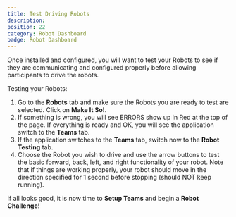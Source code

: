 ```yaml
---
title: Test Driving Robots
description:
position: 22
category: Robot Dashboard
badge: Robot Dashboard
---
```


Once installed and configured, you will want to test your Robots to see if they are communicating and configured properly before allowing participants to drive the robots.

Testing your Robots:

1. Go to the **Robots** tab and make sure the Robots you are ready to test are selected. Click on **Make It So!**.
2. If something is wrong, you will see ERRORS show up in Red at the top of the page. If everything is ready and OK, you will see the application switch to the **Teams** tab.
3. If the application switches to the **Teams** tab, switch now to the **Robot Testing** tab.
4. Choose the Robot you wish to drive and use the arrow buttons to test the basic forward, back, left, and right functionality of your robot. Note that if things are working properly, your robot should move in the direction specified for 1 second before stopping (should NOT keep running).

If all looks good, it is now time to **Setup Teams** and begin a **Robot Challenge**!
